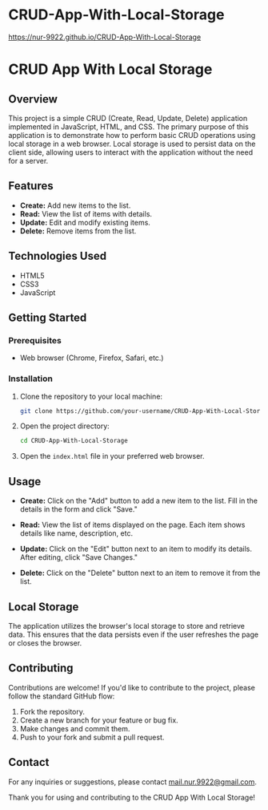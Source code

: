 # CRUD-App-With-Local-Storage

https://nur-9922.github.io/CRUD-App-With-Local-Storage


# CRUD App With Local Storage

## Overview

This project is a simple CRUD (Create, Read, Update, Delete) application implemented in JavaScript, HTML, and CSS. The primary purpose of this application is to demonstrate how to perform basic CRUD operations using local storage in a web browser. Local storage is used to persist data on the client side, allowing users to interact with the application without the need for a server.

## Features

- **Create:** Add new items to the list.
- **Read:** View the list of items with details.
- **Update:** Edit and modify existing items.
- **Delete:** Remove items from the list.

## Technologies Used

- HTML5
- CSS3
- JavaScript

## Getting Started

### Prerequisites

- Web browser (Chrome, Firefox, Safari, etc.)

### Installation

1. Clone the repository to your local machine:

    ```bash
    git clone https://github.com/your-username/CRUD-App-With-Local-Storage.git
    ```

2. Open the project directory:

    ```bash
    cd CRUD-App-With-Local-Storage
    ```

3. Open the `index.html` file in your preferred web browser.

## Usage

- **Create:** Click on the "Add" button to add a new item to the list. Fill in the details in the form and click "Save."

- **Read:** View the list of items displayed on the page. Each item shows details like name, description, etc.

- **Update:** Click on the "Edit" button next to an item to modify its details. After editing, click "Save Changes."

- **Delete:** Click on the "Delete" button next to an item to remove it from the list.

## Local Storage

The application utilizes the browser's local storage to store and retrieve data. This ensures that the data persists even if the user refreshes the page or closes the browser.

## Contributing

Contributions are welcome! If you'd like to contribute to the project, please follow the standard GitHub flow:

1. Fork the repository.
2. Create a new branch for your feature or bug fix.
3. Make changes and commit them.
4. Push to your fork and submit a pull request.

## Contact

For any inquiries or suggestions, please contact [mail.nur.9922@gmail.com](mailto:mail.nur.9922@example.com).

Thank you for using and contributing to the CRUD App With Local Storage!
